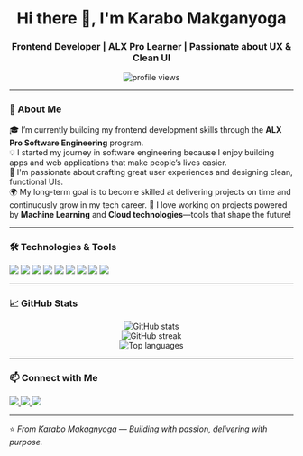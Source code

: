 <h1 align="center">Hi there 👋, I'm Karabo Makganyoga</h1>
<h3 align="center">Frontend Developer | ALX Pro Learner | Passionate about UX & Clean UI</h3>

<p align="center">
  <img src="https://komarev.com/ghpvc/?username=[your-github-username]&label=Profile%20views&color=0e75b6&style=flat" alt="profile views" />
</p>

---

### 🚀 About Me

🎓 I’m currently building my frontend development skills through the **ALX Pro Software Engineering** program.  
💡 I started my journey in software engineering because I enjoy building apps and web applications that make people’s lives easier.  
💖 I'm passionate about crafting great user experiences and designing clean, functional UIs.  
🌍 My long-term goal is to become skilled at delivering projects on time and continuously grow in my tech career. 
📌 I love working on projects powered by **Machine Learning** and **Cloud technologies**—tools that shape the future!

---

### 🛠️ Technologies & Tools

<p align="left">
  <img src="https://img.shields.io/badge/HTML5-E34F26?style=for-the-badge&logo=html5&logoColor=white"/>
  <img src="https://img.shields.io/badge/CSS3-1572B6?style=for-the-badge&logo=css3&logoColor=white"/>
  <img src="https://img.shields.io/badge/JavaScript-F7DF1E?style=for-the-badge&logo=javascript&logoColor=black"/>
  <img src="https://img.shields.io/badge/TypeScript-3178C6?style=for-the-badge&logo=typescript&logoColor=white"/>
  <img src="https://img.shields.io/badge/React-20232A?style=for-the-badge&logo=react&logoColor=61DAFB"/>
  <img src="https://img.shields.io/badge/Next.js-000000?style=for-the-badge&logo=next.js&logoColor=white"/>
  <img src="https://img.shields.io/badge/TailwindCSS-38B2AC?style=for-the-badge&logo=tailwind-css&logoColor=white"/>
  <img src="https://img.shields.io/badge/Git-F05032?style=for-the-badge&logo=git&logoColor=white"/>
  <img src="https://img.shields.io/badge/GitHub-181717?style=for-the-badge&logo=github&logoColor=white"/>
</p>

---

### 📈 GitHub Stats

<p align="center">
  <img src="https://github-readme-stats.vercel.app/api?username=[your-github-username]&show_icons=true&theme=radical" alt="GitHub stats"/>
  <br>
  <img src="https://github-readme-streak-stats.herokuapp.com?user=[your-github-username]&theme=radical&date_format=M%20j%5B%2C%20Y%5D" alt="GitHub streak"/>
  <br>
  <img src="https://github-readme-stats.vercel.app/api/top-langs/?username=[your-github-username]&layout=compact&theme=radical" alt="Top languages"/>
</p>

---

### 📫 Connect with Me

<p>
  <a href="https://www.linkedin.com/in/karabo-makganyoga" target="_blank">
    <img src="https://img.shields.io/badge/LinkedIn-blue?style=for-the-badge&logo=linkedin&logoColor=white"/>
  </a>
  <a href="mailto:[karabomakganyoga2@gmail.com]" target="_blank">
    <img src="https://img.shields.io/badge/Email-D14836?style=for-the-badge&logo=gmail&logoColor=white"/>
  </a>
  <a href="https://twitter.com/[https://x.com/KMakgangoga?t=ESnw_aFDCJ6mmBTTRDQl1A&s=09]" target="_blank">
    <img src="https://img.shields.io/badge/Twitter-1DA1F2?style=for-the-badge&logo=twitter&logoColor=white"/>
  </a>
</p>

---

⭐️ *From Karabo Makagnyoga — Building with passion, delivering with purpose.*


